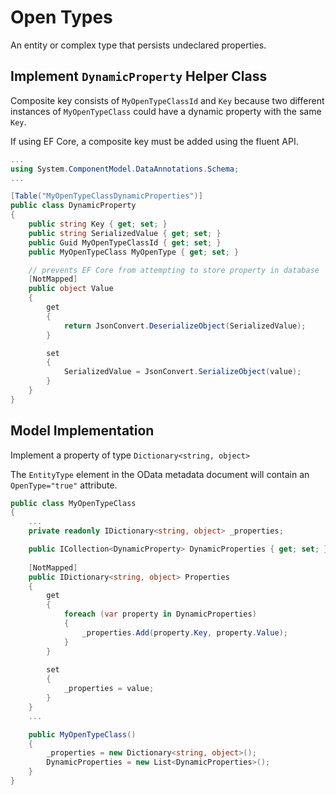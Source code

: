 # Open Types

An entity or complex type that persists undeclared properties.

## Implement `DynamicProperty` Helper Class

Composite key consists of `MyOpenTypeClassId` and `Key` because two different instances of `MyOpenTypeClass` could have a dynamic property with the same `Key`.

If using EF Core, a composite key must be added using the fluent API.

```csharp
...
using System.ComponentModel.DataAnnotations.Schema;
...

[Table("MyOpenTypeClassDynamicProperties")]
public class DynamicProperty
{
    public string Key { get; set; }
    public string SerializedValue { get; set; }
    public Guid MyOpenTypeClassId { get; set; }
    public MyOpenTypeClass MyOpenType { get; set; }

    // prevents EF Core from attempting to store property in database
    [NotMapped]
    public object Value
    {
        get
        {
            return JsonConvert.DeserializeObject(SerializedValue);
        }

        set
        {
            SerializedValue = JsonConvert.SerializeObject(value);
        }
    }
}
```

## Model Implementation

Implement a property of type `Dictionary<string, object>`

The `EntityType` element in the OData metadata document will contain an `OpenType="true"` attribute.

```csharp
public class MyOpenTypeClass
{
    ...
    private readonly IDictionary<string, object> _properties;

    public ICollection<DynamicProperty> DynamicProperties { get; set; }
    
    [NotMapped]
    public IDictionary<string, object> Properties
    {
        get
        {
            foreach (var property in DynamicProperties)
            {
                _properties.Add(property.Key, property.Value);
            }
        }
        
        set
        {
            _properties = value;
        }
    }
    ...

    public MyOpenTypeClass()
    {
        _properties = new Dictionary<string, object>();
        DynamicProperties = new List<DynamicProperties>();
    }
}
```
